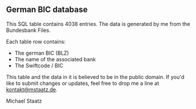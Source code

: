 German BIC database
--------------------------------------------------------------

This SQL table contains 4038 entries.
The data is generated by me from the Bundesbank Files.

Each table row contains:
 - The german BIC (BLZ)
 - The name of the associated bank
 - The Swiftcode / BIC

This table and the data in it is believed to be in the public
domain. If you'd like to submit changes or updates, feel
free to drop me a line at kontakt@mstaatz.de.

Michael Staatz
